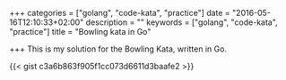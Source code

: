 +++
categories = ["golang", "code-kata", "practice"]
date = "2016-05-16T12:10:33+02:00"
description = ""
keywords = ["golang", "code-kata", "practice"]
title = "Bowling kata in Go"

+++
This is my solution for the Bowling Kata, written in Go.

{{< gist c3a6b863f905f1cc073d6611d3baafe2 >}}
